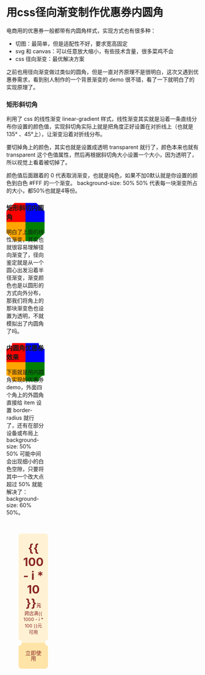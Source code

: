 # 用css径向渐变制作优惠券内圆角

电商用的优惠券一般都带有内圆角样式，实现方式也有很多种：

* 切图：最简单，但是适配性不好，要求宽高固定
* svg 和 canvas：可以任意放大缩小，有些技术含量，很多菜鸡不会
* css 径向渐变：最优解决方案

之前也用径向渐变做过类似的圆角，但是一直对齐原理不是很明白，这次又遇到优惠券需求，看到别人制作的一个背景渐变的 demo 很不错，看了一下就明白了的实现原理了。

### 矩形斜切角
<p>利用了 css 的线性渐变 linear-gradient 样式，线性渐变其实就是沿着一条直线分布你设置的颜色值，实现斜切角实际上就是把角度正好设置在对折线上（也就是 135° 、45°上），让渐变沿着对折线分布。</p>
<p>要切掉角上的颜色，其实也就是设置成透明 transparent 就行了，颜色本来也就有 transparent 这个色值属性，然后再根据斜切角大小设置一个大小，因为透明了，所以视觉上看着被切掉了。</p>
<p>颜色值后面跟着的 0 代表取消渐变，也就是纯色，如果不加0默认就是你设置的颜色到白色 #FFF 的一个渐变。  background-size: 50% 50% 代表每一块渐变所占的大小，都50%也就是4等份。</p>
<div class="chamfer" />

### 矩形斜切内圆角
<p>明白了上面的线性渐变，其实也就很容易理解径向渐变了，径向鉴定就是从一个圆心出发沿着半径渐变，渐变颜色也是以圆形的方式向外分布，那我们将角上的那块渐变色也设置为透明，不就模拟出了内圆角了吗。</p>
<div class="chamfer-circle" />

### 内圆角优惠券效果

<p>下面就是用内圆角实现的优惠券 demo，外面四个角上的外圆角直接给 item 设置 border-radius 就行了，还有在部分设备或布局上 background-size: 50% 50% 可能中间会出现细小的白色空隙，只要将其中一个改大点超过 50% 就能解决了：background-size: 60% 50%。</p>
<div class="coupon">
  <div class="item" :class="'item-status-' + i" v-for="(c, i) in 3" :key="i">
    <div class="money">
      <p class="num">{{ 100 - i * 10 }}<small>元</small></p>
      <span class="des">跨店满{{ 1000 - i * 100 }}元可用</span>
    </div>
    <div class="btn">立即使用</div>
  </div>
</div>

<style>
/* 矩形斜切角 */
.chamfer {
  width: 100px;
  height: 100px;
  background: linear-gradient(135deg, transparent 15px, red 0) top left,
  linear-gradient(-135deg, transparent 15px, blue 0) top right,
  linear-gradient(-45deg, transparent 15px, green 0) bottom right,
  linear-gradient(45deg, transparent 15px, orange 0) bottom left;
  background-size: 50% 50%;
  background-repeat: no-repeat;
}

/* 矩形斜切内圆角 */
.chamfer-circle {
  width: 100px;
  height: 100px;
  background: radial-gradient(circle at top left, transparent 15px, red 0) top left,
  radial-gradient(circle at top right, transparent 15px, blue 0) top right,
  radial-gradient(circle at bottom right, transparent 15px,green 0) bottom right,
  radial-gradient(circle at bottom left, transparent 15px, orange 0) bottom left;
  background-size: 50% 50%;
  background-repeat: no-repeat;
}

/* 内圆角优惠券 */
.coupon {
  padding: 32px 32px 0;
  display: grid;
  grid-template-columns: 1fr 1fr 1fr;
  grid-column-gap: 28px;
  grid-row-gap: 28px;
}

.item {
  text-align: center;
  color: #8A2626
}

.money {
  border-radius: 8px;
  padding: 20px 12px;
  background: radial-gradient(circle at top left, #FFF2D4, #FFF2D4 0) top left,
  radial-gradient(circle at top right, #FFF2D4, #FFF2D4 0) top right,
  radial-gradient(circle at bottom right, transparent 8px, #FFF2D4 0) bottom right,
  radial-gradient(circle at bottom left, transparent 8px, #FFF2D4 0) bottom left;
  background-size: 60% 50%;
  background-repeat: no-repeat;
}

.num {
  font-size: 30px;
  font-weight: bold;
  margin: 0;
}

.num small {
  font-size: 12px;
}

.des {
  font-size: 12px;
}

.btn {
  border-radius: 8px;
  padding: 20px 12px;
  background: radial-gradient(circle at top left, transparent 8px, #FFE4A7 0) top left,
  radial-gradient(circle at top right, transparent 8px, #FFE4A7 0) top right,
  radial-gradient(circle at bottom right, #FFE4A7, #FFE4A7 0) bottom right,
  radial-gradient(circle at bottom left, #FFE4A7, #FFE4A7 0) bottom left;
  background-size: 60% 50%;
  background-repeat: no-repeat;
  font-size: 14px;
  color: #8A2626;
  font-weight: 500;
  line-height: 1;
}
</style>